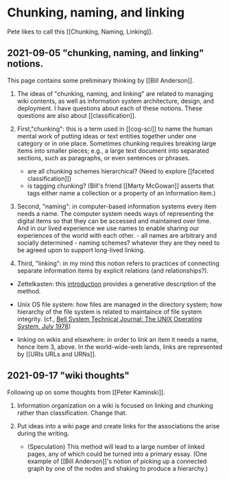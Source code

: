 # Chunking, naming, and linking

Pete likes to call this [[Chunking, Naming, Linking]].

## 2021-09-05 "chunking, naming, and linking" notions.
This page contains some preliminary thinking by [[Bill Anderson]].

1. The ideas of "chunking, naming, and linking" are related to managing wiki contents, as well as information system architecture, design, and deployment. I have questions about each of these notions. These questions are also about [[classification]].

2. First,"chunking": this is a term used in [[cog-sci]] to name the human mental work of putting ideas or text entities together under one category or in one place. Sometimes chunking requires breaking large items into smaller pieces; e.g., a large text document into separated sections, such as paragraphs, or even sentences or phrases.
	  - are all chunking schemes hierarchical? (Need to explore [[faceted classification]])
	  - is tagging chunking? (Bill's friend [[Marty McGowan]] asserts that tags either name a collection or a property of an information item.)
  
  3. Second,  "naming": in computer-based information systems every item needs a name. The computer system needs ways of representing the digital items so that they can be accessed and maintained over time. And in our lived experience we use names to enable sharing our experiences of the world with each other.
  	- all names are arbitrary and socially determined
  	- naming schemes? whatever they are they need to be agreed upon to support long-lived linking.

4. Third, "linking": in my mind this notion refers to practices of connecting separate information items by explicit relations (and relationships?).
 
  - Zettelkasten: this [introduction](https://zettelkasten.de/introduction/) provides a generative description of the method.

  - Unix OS file system: how files are managed in the directory system; how hierarchy of the file system is related to maintaince of file system integrity. (cf., [Bell System Technical Journal: The UNIX Operating System, July 1978](https://bandstands.praxis101.net/references/1978_ritchie_unixtimesharingsystem))

  - linking on wikis and elsewhere: in order to link an item it needs a name, hence item 3, above. In the world-wide-web lands, links are represented by [[URIs URLs and URNs]].

## 2021-09-17 "wiki thoughts"
Following up on some thoughts from [[Peter Kaminski]].

1. Information organization on a wiki is focused on linking and chunking rather than classification. Change that.

2. Put ideas into a wiki page and create links for the associations the arise during the writing.
    - (Speculation) This method will lead to a large number of linked pages, any of which could be turned into a primary essay. (One example of [[Bill Anderson]]'s notion of picking up a connected graph by one of the nodes and shaking to produce a hierarchy.)